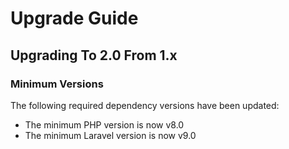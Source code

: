 # Upgrade Guide

## Upgrading To 2.0 From 1.x

### Minimum Versions

The following required dependency versions have been updated:

- The minimum PHP version is now v8.0
- The minimum Laravel version is now v9.0
